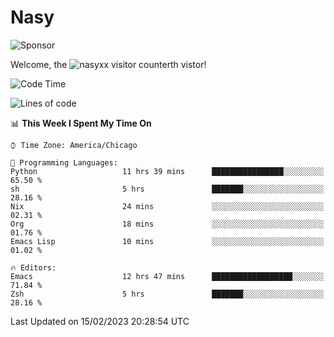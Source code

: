 # Nasy

<!--
<p align="center">
<img height="200" src="https://github-readme-stats.vercel.app/api?username=nasyxx&count_private=true&show_icons=true&theme=dracula&include_all_commits=true"/>
<img height="200" src="https://github-readme-stats.vercel.app/api/top-langs/?username=nasyxx&theme=dracula&hide=html,jupyter+notebook&count_private=true&show_icons=true"/>
</p>

  
----------------
-->

![Sponsor](https://img.shields.io/static/v1.svg?label=Sponsor&message=%E2%9D%A4&logo=GitHub&style=flat&color=pink)
 
Welcome, the ![nasyxx visitor counter](https://count.getloli.com/get/@nasyxx?theme=rule34)th vistor!
 
<!--START_SECTION:waka-->
![Code Time](http://img.shields.io/badge/Code%20Time-3%2C159%20hrs%2038%20mins-blue)

![Lines of code](https://img.shields.io/badge/From%20Hello%20World%20I%27ve%20Written-5%20Million%20lines%20of%20code-blue)

📊 **This Week I Spent My Time On** 

```text
⌚︎ Time Zone: America/Chicago

💬 Programming Languages: 
Python                   11 hrs 39 mins      ████████████████░░░░░░░░░   65.50 % 
sh                       5 hrs               ███████░░░░░░░░░░░░░░░░░░   28.16 % 
Nix                      24 mins             ░░░░░░░░░░░░░░░░░░░░░░░░░   02.31 % 
Org                      18 mins             ░░░░░░░░░░░░░░░░░░░░░░░░░   01.76 % 
Emacs Lisp               10 mins             ░░░░░░░░░░░░░░░░░░░░░░░░░   01.02 % 

🔥 Editors: 
Emacs                    12 hrs 47 mins      ██████████████████░░░░░░░   71.84 % 
Zsh                      5 hrs               ███████░░░░░░░░░░░░░░░░░░   28.16 % 

```


 Last Updated on 15/02/2023 20:28:54 UTC
<!--END_SECTION:waka-->

<!-- ![visitors](https://visitor-badge.laobi.icu/badge?page_id=nasyxx.nasyxx) -->
